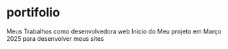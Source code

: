 # portifolio
Meus Trabalhos como desenvolvedora web
Inicio do Meu projeto em Março 2025 para desenvolver meus sites
